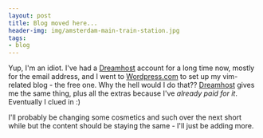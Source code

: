 ```yaml
---
layout: post
title: Blog moved here...
header-img: img/amsterdam-main-train-station.jpg
tags:
- blog
---
```

Yup, I'm an idiot.  I've had a <a href="http://dreamhost.com">Dreamhost</a> account for a long time now, mostly for the email address, and I went to <a href="http://wordpress.com">Wordpress.com</a> to set up my vim-related blog - the free one.  Why the hell would I do that??  <a href="http://dreamhost.com">Dreamhost</a> gives me the same thing, plus all the extras because I've <i>already paid for it</i>.  Eventually I clued in :)

I'll probably be changing some cosmetics and such over the next short while but the content should be staying the same - I'll just be adding more. 
